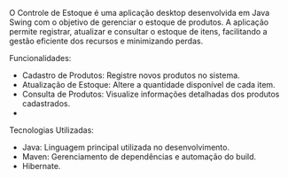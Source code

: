 O Controle de Estoque é uma aplicação desktop desenvolvida em Java Swing com o objetivo de gerenciar o estoque de produtos. A aplicação permite registrar, atualizar e consultar o estoque de itens, facilitando a gestão eficiente dos recursos e minimizando perdas.

Funcionalidades:

- Cadastro de Produtos: Registre novos produtos no sistema.
- Atualização de Estoque: Altere a quantidade disponível de cada item.
- Consulta de Produtos: Visualize informações detalhadas dos produtos cadastrados.
- 
Tecnologias Utilizadas:

- Java: Linguagem principal utilizada no desenvolvimento.
- Maven: Gerenciamento de dependências e automação do build.
- Hibernate.
